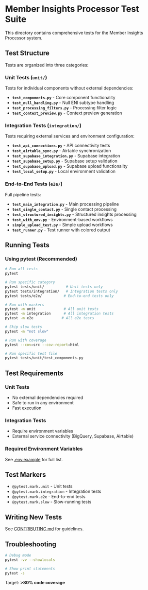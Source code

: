 # Member Insights Processor Test Suite

This directory contains comprehensive tests for the Member Insights Processor system.

## Test Structure

Tests are organized into three categories:

### Unit Tests (`unit/`)
Tests for individual components without external dependencies:
- **`test_components.py`** - Core component functionality
- **`test_null_handling.py`** - Null ENI subtype handling
- **`test_processing_filters.py`** - Processing filter logic
- **`test_context_preview.py`** - Context preview generation

### Integration Tests (`integration/`)
Tests requiring external services and environment configuration:
- **`test_api_connections.py`** - API connectivity tests
- **`test_airtable_sync.py`** - Airtable synchronization
- **`test_supabase_integration.py`** - Supabase integration
- **`test_supabase_setup.py`** - Supabase setup validation
- **`test_supabase_upload.py`** - Supabase upload functionality
- **`test_local_setup.py`** - Local environment validation

### End-to-End Tests (`e2e/`)
Full pipeline tests:
- **`test_main_integration.py`** - Main processing pipeline
- **`test_single_contact.py`** - Single contact processing
- **`test_structured_insights.py`** - Structured insights processing
- **`test_with_env.py`** - Environment-based workflows
- **`simple_upload_test.py`** - Simple upload workflows
- **`test_runner.py`** - Test runner with colored output

## Running Tests

### Using pytest (Recommended)

```bash
# Run all tests
pytest

# Run specific category
pytest tests/unit/          # Unit tests only
pytest tests/integration/   # Integration tests only
pytest tests/e2e/          # End-to-end tests only

# Run with markers
pytest -m unit             # All unit tests
pytest -m integration      # All integration tests
pytest -m e2e             # All e2e tests

# Skip slow tests
pytest -m "not slow"

# Run with coverage
pytest --cov=src --cov-report=html

# Run specific test file
pytest tests/unit/test_components.py
```

## Test Requirements

### Unit Tests
- No external dependencies required
- Safe to run in any environment
- Fast execution

### Integration Tests
- Require environment variables
- External service connectivity (BigQuery, Supabase, Airtable)

### Required Environment Variables

See [.env.example](../.env.example) for full list.

## Test Markers

- `@pytest.mark.unit` - Unit tests
- `@pytest.mark.integration` - Integration tests
- `@pytest.mark.e2e` - End-to-end tests
- `@pytest.mark.slow` - Slow-running tests

## Writing New Tests

See [CONTRIBUTING.md](../CONTRIBUTING.md#testing) for guidelines.

## Troubleshooting

```bash
# Debug mode
pytest -vv --showlocals

# Show print statements
pytest -s
```

Target: **>80% code coverage**
